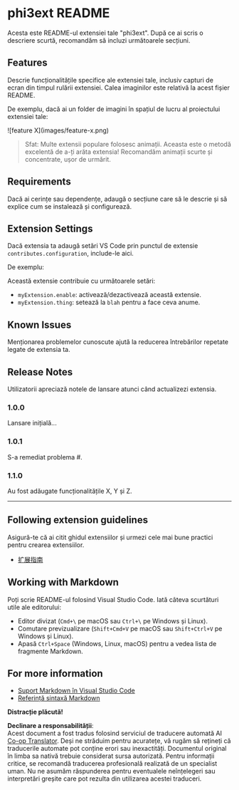 <!--
CO_OP_TRANSLATOR_METADATA:
{
  "original_hash": "be0b2937160c486180ded27e4f14adeb",
  "translation_date": "2025-05-09T04:53:50+00:00",
  "source_file": "code/07.Lab/01/AIPC/extensions/phi3ext/README.md",
  "language_code": "ro"
}
-->
# phi3ext README

Acesta este README-ul extensiei tale "phi3ext". După ce ai scris o descriere scurtă, recomandăm să incluzi următoarele secțiuni.

## Features

Descrie funcționalitățile specifice ale extensiei tale, inclusiv capturi de ecran din timpul rulării extensiei. Calea imaginilor este relativă la acest fișier README.

De exemplu, dacă ai un folder de imagini în spațiul de lucru al proiectului extensiei tale:

\!\[feature X\]\(images/feature-x.png\)

> Sfat: Multe extensii populare folosesc animații. Aceasta este o metodă excelentă de a-ți arăta extensia! Recomandăm animații scurte și concentrate, ușor de urmărit.

## Requirements

Dacă ai cerințe sau dependențe, adaugă o secțiune care să le descrie și să explice cum se instalează și configurează.

## Extension Settings

Dacă extensia ta adaugă setări VS Code prin punctul de extensie `contributes.configuration`, include-le aici.

De exemplu:

Această extensie contribuie cu următoarele setări:

* `myExtension.enable`: activează/dezactivează această extensie.
* `myExtension.thing`: setează la `blah` pentru a face ceva anume.

## Known Issues

Menționarea problemelor cunoscute ajută la reducerea întrebărilor repetate legate de extensia ta.

## Release Notes

Utilizatorii apreciază notele de lansare atunci când actualizezi extensia.

### 1.0.0

Lansare inițială...

### 1.0.1

S-a remediat problema #.

### 1.1.0

Au fost adăugate funcționalitățile X, Y și Z.

---

## Following extension guidelines

Asigură-te că ai citit ghidul extensiilor și urmezi cele mai bune practici pentru crearea extensiilor.

* [扩展指南](https://code.visualstudio.com/api/references/extension-guidelines?WT.mc_id=aiml-137032-kinfeylo)

## Working with Markdown

Poți scrie README-ul folosind Visual Studio Code. Iată câteva scurtături utile ale editorului:

* Editor divizat (`Cmd+\` pe macOS sau `Ctrl+\` pe Windows și Linux).
* Comutare previzualizare (`Shift+Cmd+V` pe macOS sau `Shift+Ctrl+V` pe Windows și Linux).
* Apasă `Ctrl+Space` (Windows, Linux, macOS) pentru a vedea lista de fragmente Markdown.

## For more information

* [Suport Markdown în Visual Studio Code](http://code.visualstudio.com/docs/languages/markdown?WT.mc_id=aiml-137032-kinfeylo)
* [Referință sintaxă Markdown](https://help.github.com/articles/markdown-basics/)

**Distracție plăcută!**

**Declinare a responsabilității**:  
Acest document a fost tradus folosind serviciul de traducere automată AI [Co-op Translator](https://github.com/Azure/co-op-translator). Deși ne străduim pentru acuratețe, vă rugăm să rețineți că traducerile automate pot conține erori sau inexactități. Documentul original în limba sa nativă trebuie considerat sursa autorizată. Pentru informații critice, se recomandă traducerea profesională realizată de un specialist uman. Nu ne asumăm răspunderea pentru eventualele neînțelegeri sau interpretări greșite care pot rezulta din utilizarea acestei traduceri.